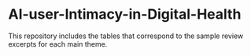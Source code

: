 # AI-user-Intimacy-in-Digital-Health

This repository includes the tables that correspond to the sample review excerpts for each main theme.


